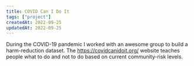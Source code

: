 ```yaml
---
title: COVID Can I Do It
tags: ["project"]
createdAt: 2022-09-25
updatedAt: 2022-09-25
---
```


During the COVID-19 pandemic I worked with an awesome group to build a harm-reduction dataset. The https://covidcanidoit.org/ website teaches people what to do and not to do based on current community-risk levels.

